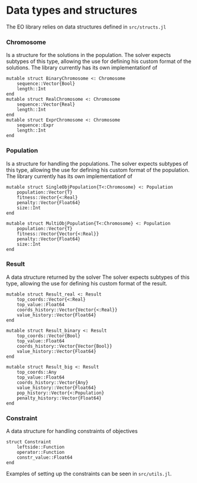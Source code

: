 # Data types and structures

The EO library relies on data structures defined in `src/structs.jl`

### Chromosome
Is a structure for the solutions in the population.
The solver expects subtypes of this type, allowing the use for defining his custom format of the solutions.
The library currently has its own implementationf of
```
mutable struct BinaryChromosome <: Chromosome
    sequence::Vector{Bool}
    length::Int
end
mutable struct RealChromosome <: Chromosome
    sequence::Vector{Real}
    length::Int
end
mutable struct ExprChromosome <: Chromosome
    sequence::Expr
    length::Int
end
```

### Population
Is a structure for handling the populations.
The solver expects subtypes of this type, allowing the use for defining his custom format of the population.
The library currently has its own implementationf of
```
mutable struct SingleObjPopulation{T<:Chromosome} <: Population
    population::Vector{T}
    fitness::Vector{<:Real}
    penalty::Vector{Float64}
    size::Int
end

mutable struct MultiObjPopulation{T<:Chromosome} <: Population
    population::Vector{T}
    fitness::Vector{Vector{<:Real}}
    penalty::Vector{Float64}
    size::Int
end
```

### Result
A data structure returned by the solver
The solver expects subtypes of this type, allowing the use for defining his custom format of the result.

```
mutable struct Result_real <: Result
    top_coords::Vector{<:Real}
    top_value::Float64
    coords_history::Vector{Vector{<:Real}}
    value_history::Vector{Float64}
end

mutable struct Result_binary <: Result
    top_coords::Vector{Bool}
    top_value::Float64
    coords_history::Vector{Vector{Bool}}
    value_history::Vector{Float64}
end

mutable struct Result_big <: Result
    top_coords::Any
    top_value::Float64
    coords_history::Vector{Any}
    value_history::Vector{Float64}
    pop_history::Vector{<:Population}
    penalty_history::Vector{Float64}
end
```

### Constraint
A data structure for handling constraints of objectives 

```
struct Constraint
    leftside::Function
    operator::Function
    constr_value::Float64
end
```

Examples of setting up the constraints can be seen in `src/utils.jl`.